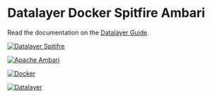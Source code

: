 # Datalayer Docker Spitfire Ambari

Read the documentation on the [Datalayer Guide](http://platform.datalayer.io/guide/docker/spitfire-ambari).

[![Datalayer Spitifre](http://platform.datalayer.io/ext/images/logo-datalayer-spitfire.png)](http://datalayer.io)

[![Apache Ambari](http://platform.datalayer.io/ext/images/logo-ambari-2.png)](http://ambari.apache.org)

[![Docker](http://platform.datalayer.io/ext/images/docker-logo-small.png)](https://www.docker.com/)

[![Datalayer](http://platform.datalayer.io/ext/images/logo_horizontal_072ppi.png)](http://datalayer.io)
